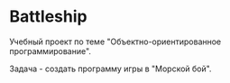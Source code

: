 # Battleship
Учебный проект по теме "Объектно-ориентированное программирование".

Задача - создать программу игры в "Морской бой". 
